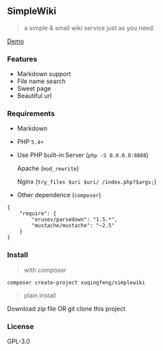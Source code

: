 ## SimpleWiki
>a simple & small wiki service just as you need.

[Demo](https://demo4simplewiki.herokuapp.com/)

### Features

- Markdown support
- File name search
- Sweet page
- Beautiful url

### Requirements

- Markdown
- PHP `5.4+`
- Use PHP built-in Server (`php -S 0.0.0.0:8888`)

  Apache (`mod_rewrite`)

  Nginx (`try_files $uri $uri/ /index.php?$args;`)

- Other dependence (`composer`)

```
{
    "require": {
        "erusev/parsedown": "1.5.*",
        "mustache/mustache": "~2.5"
    }
}
```

### Install

>with composer

`composer create-project xuqingfeng/simplewiki`

>plain install

Download zip file OR git clone this project

### License

GPL-3.0

